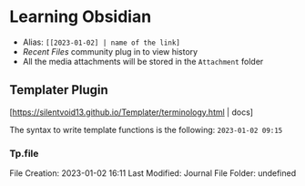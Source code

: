 # Learning Obsidian

- Alias: `[[2023-01-02] | name of the link]`
- *Recent Files* community plug in to view history
- All the media attachments will be stored in the `Attachment` folder

## Templater Plugin

[https://silentvoid13.github.io/Templater/terminology.html | docs]

The syntax to write template functions is the following: `2023-01-02 09:15`

### Tp.file

File Creation: 2023-01-02 16:11
Last Modified: Journal
File Folder: undefined



